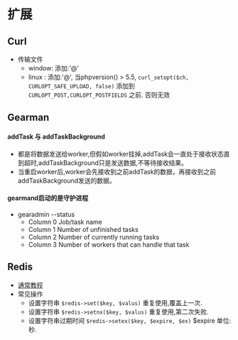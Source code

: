 # 扩展

## Curl
- 传输文件
    - window: 添加:'@'
    - linux : 添加:'@', 当phpversion() > 5.5, `curl_setopt($ch, CURLOPT_SAFE_UPLOAD, false)` 添加到 `CURLOPT_POST,CURLOPT_POSTFIELDS` 之前. 否则无效

## Gearman
#### addTask 与 addTaskBackground
- 都是将数据发送给worker,但假如worker挂掉,addTask会一直处于接收状态直到超时,addTaskBackground只是发送数据,不等待接收结果。
- 当重启worker后,worker会先接收到之前addTask的数据，再接收到之前addTaskBackground发送的数据。

#### gearmand启动的是守护进程
- gearadmin --status
    - Column 0​  Job/task name​
    - Column 1​  Number of unfinished tasks​
    - Column 2​  Number of currently running tasks​
    - Column 3​  Number of workers that can handle that task

## Redis
- [通常教程](https://github.com/phpredis/phpredis)
- 常见操作
    - 设置字符串 `$redis->set($key, $valus)` 重复使用,覆盖上一次.
    - 设置字符串 `$redis->setnx($key, $valus)` 重复使用,第二次失败.
    - 设置字符串过期时间 `$redis->setex($key, $expire, $ex)` $expire 单位:秒.